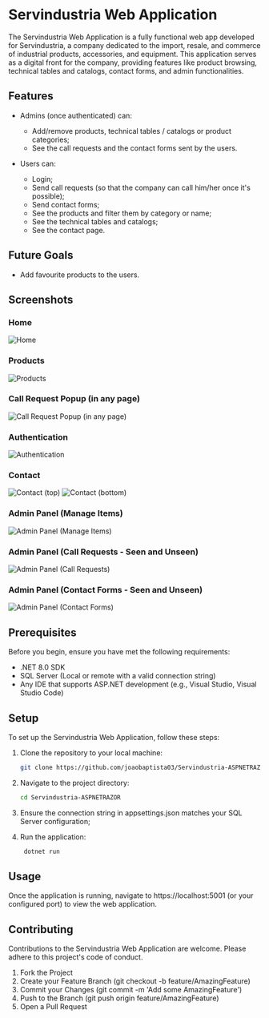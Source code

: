 # Servindustria Web Application

The Servindustria Web Application is a fully functional web app developed for Servindustria, a company dedicated to the import, resale, and commerce of industrial products, accessories, and equipment. This application serves as a digital front for the company, providing features like product browsing, technical tables and catalogs, contact forms, and admin functionalities.

## Features
- Admins (once authenticated) can:
    - Add/remove products, technical tables / catalogs or product categories;
    - See the call requests and the contact forms sent by the users.

- Users can:
    - Login;
    - Send call requests (so that the company can call him/her once it's possible);
    - Send contact forms;
    - See the products and filter them by category or name;
    - See the technical tables and catalogs;
    - See the contact page.

## Future Goals

- Add favourite products to the users.

## Screenshots

### Home
![Home](wwwroot/imgs/Home.png)

### Products
![Products](wwwroot/imgs/Products.png)

### Call Request Popup (in any page)
![Call Request Popup (in any page)](wwwroot/imgs/Home%20Popup.png)

### Authentication
![Authentication](wwwroot/imgs/Authentication.png)

### Contact
![Contact (top)](wwwroot/imgs/Contact%201.png)
![Contact (bottom)](wwwroot/imgs/Contact%202.png)

### Admin Panel (Manage Items)
![Admin Panel (Manage Items)](wwwroot/imgs/Admin%20Panel%20Manage%20Items.png)

### Admin Panel (Call Requests - Seen and Unseen)
![Admin Panel (Call Requests)](wwwroot/imgs/Admin%20Panel%20Call%20Requests.png)

### Admin Panel (Contact Forms - Seen and Unseen)
![Admin Panel (Contact Forms)](wwwroot/imgs/Admin%20Panel%20Contact%20Forms.png)

## Prerequisites

Before you begin, ensure you have met the following requirements:
- .NET 8.0 SDK
- SQL Server (Local or remote with a valid connection string)
- Any IDE that supports ASP.NET development (e.g., Visual Studio, Visual Studio Code)

## Setup

To set up the Servindustria Web Application, follow these steps:

1. Clone the repository to your local machine:
   ```bash
   git clone https://github.com/joaobaptista03/Servindustria-ASPNETRAZOR.git
   ```

2. Navigate to the project directory:
   ```bash
   cd Servindustria-ASPNETRAZOR
   ```

3. Ensure the connection string in appsettings.json matches your SQL Server configuration;

4. Run the application:
   ```bash
    dotnet run
   ```

## Usage

Once the application is running, navigate to https://localhost:5001 (or your configured port) to view the web application.

## Contributing

Contributions to the Servindustria Web Application are welcome. Please adhere to this project's code of conduct.

1. Fork the Project
2. Create your Feature Branch (git checkout -b feature/AmazingFeature)
3. Commit your Changes (git commit -m 'Add some AmazingFeature')
4. Push to the Branch (git push origin feature/AmazingFeature)
5. Open a Pull Request
